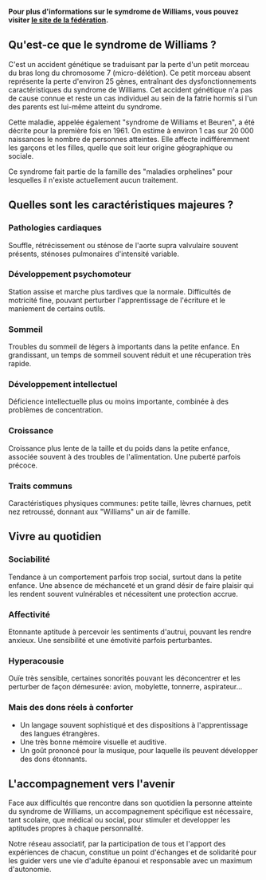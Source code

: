 **Pour plus d'informations sur le symdrome de Williams, vous pouvez visiter [le site de la fédération](http://www.williams-france.org/fr/liste-fiches.php?sf=78#).**

## Qu'est-ce que le syndrome de Williams ?

C'est un accident génétique se traduisant par la perte d'un petit morceau du bras long du chromosome 7 (micro-délétion). Ce petit morceau absent représente la perte d'environ 25 gènes, entraînant des dysfonctionnements caractéristiques du syndrome de Williams. Cet accident génétique n'a pas de cause connue et reste un cas individuel au sein de la fatrie hormis si l'un des parents est lui-même atteint du syndrome.

Cette maladie, appelée également "syndrome de Williams et Beuren", a été décrite pour la première fois en 1961. On estime à environ 1 cas sur 20 000 naissances le nombre de personnes atteintes. Elle affecte indifféremment les garçons et les filles, quelle que soit leur origine géographique ou sociale.

Ce syndrome fait partie de la famille des "maladies orphelines" pour lesquelles il n'existe actuellement aucun traitement.


## Quelles sont les caractéristiques majeures ?

### Pathologies cardiaques

Souffle, rétrécissement ou sténose de l'aorte supra valvulaire souvent présents, sténoses pulmonaires d'intensité variable.

### Développement psychomoteur

Station assise et marche plus tardives que la normale. Difficultés de motricité fine, pouvant perturber l'apprentissage de l'écriture et le maniement de certains outils.

### Sommeil

Troubles du sommeil de légers à importants dans la petite enfance. En grandissant, un temps de sommeil souvent réduit et une récuperation très rapide.

### Développement intellectuel

Déficience intellectuelle plus ou moins importante, combinée à des problèmes de concentration.

### Croissance

Croissance plus lente de la taille et du poids dans la petite enfance, associée souvent à des troubles de l'alimentation. Une puberté parfois précoce.

### Traits communs

Caractéristiques physiques communes: petite taille, lèvres charnues, petit nez retroussé, donnant aux "Williams" un air de famille.


## Vivre au quotidien

### Sociabilité

Tendance à un comportement parfois trop social, surtout dans la petite enfance. Une absence de méchanceté et un grand désir de faire plaisir qui les rendent souvent vulnérables et nécessitent une protection accrue.

### Affectivité

Etonnante aptitude à percevoir les sentiments d'autrui, pouvant les rendre anxieux. Une sensibilité et une émotivité parfois perturbantes.

### Hyperacousie

Ouïe très sensible, certaines sonorités pouvant les déconcentrer et les perturber de façon démesurée: avion, mobylette, tonnerre, aspirateur...

### Mais des dons réels à conforter

- Un langage souvent sophistiqué et des dispositions à l'apprentissage des langues étrangères.
- Une très bonne mémoire visuelle et auditive.
- Un goût prononcé pour la musique, pour laquelle ils peuvent développer des dons étonnants.


## L'accompagnement vers l'avenir

Face aux difficultés que rencontre dans son quotidien la personne atteinte du syndrome de Williams, un accompagnement spécifique est nécessaire, tant scolaire, que médical ou social, pour stimuler et developper les aptitudes propres à chaque personnalité.

Notre réseau associatif, par la participation de tous et l'apport des expériences de chacun, constitue un point d'échanges et de solidarité pour les guider vers une vie d'adulte épanoui et responsable avec un maximum d'autonomie.
